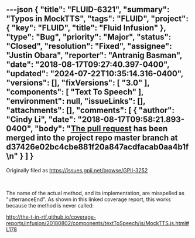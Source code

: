 ---json
{
  "title": "FLUID-6321",
  "summary": "Typos in MockTTS",
  "tags": "FLUID",
  "project": {
    "key": "FLUID",
    "title": "Fluid Infusion"
  },
  "type": "Bug",
  "priority": "Major",
  "status": "Closed",
  "resolution": "Fixed",
  "assignee": "Justin Obara",
  "reporter": "Antranig Basman",
  "date": "2018-08-17T09:27:40.397-0400",
  "updated": "2024-07-22T10:35:14.316-0400",
  "versions": [],
  "fixVersions": [
    "3.0"
  ],
  "components": [
    "Text To Speech"
  ],
  "environment": null,
  "issueLinks": [],
  "attachments": [],
  "comments": [
    {
      "author": "Cindy Li",
      "date": "2018-08-17T09:58:21.893-0400",
      "body": "[The pull request](https://github.com/fluid-project/infusion/pull/920) has been merged into the project repo master branch at d37426e02bc4cbe881f20a847acdfacab0aa4b1f\n"
    }
  ]
}
---
Originally filed as <https://issues.gpii.net/browse/GPII-3252>

 

The name of the actual method, and its implementation, are misspelled as "utterranceEnd". As shown in this linked coverage report, this works because the method is never called:

<http://the-t-in-rtf.github.io/coverage-reports/infusion/20180802/components/textToSpeech/js/MockTTS.js.html#L178>

        